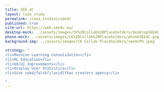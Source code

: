 ```yaml
---
title: SEE.4C
layout: case_study
permalink: /case_studies/see4c
published: true
site-url: https://web.see4c.eu/
desktop-mock: ../assets/images/CK%20Collab%20Placeholders/desktopSEE4C.png
phone-mock: ../assets/images/CK%20Collab%20Placeholders/phoneSEE4C.png
background-img: ../assets/images/CK Collab Placeholders/see4cPH.jpeg

strategy: "
<li>Machine Learning Consolidation</li>
<li>ML Education</li>
<li>UX/UI Improvements</li>
<li>Display User Statistics</li>
<li>Give sakdjfalskfjlasjdlfkas creators agency</li>

"
---
```

